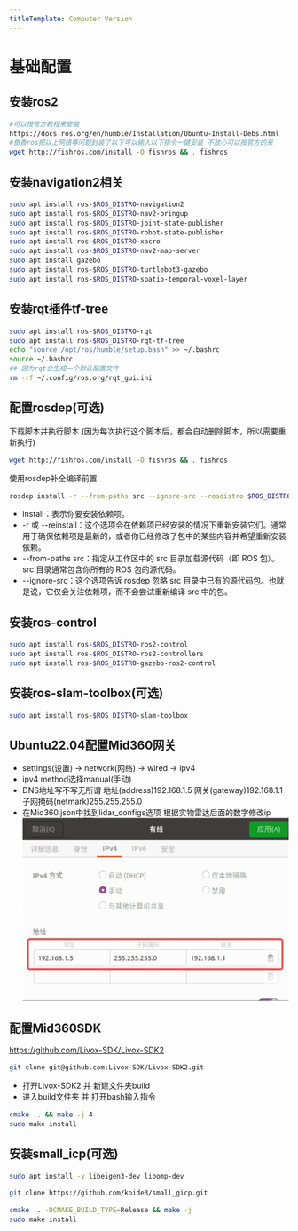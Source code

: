 ```yaml
---
titleTemplate: Computer Version
---
```

# 基础配置

## 安装ros2
```bash
#可以按官方教程来安装
https://docs.ros.org/en/humble/Installation/Ubuntu-Install-Debs.html
#鱼香ros把以上网络等问题封装了以下可以输入以下指令一键安装 不放心可以按官方的来
wget http://fishros.com/install -O fishros && . fishros
```
## 安装navigation2相关
```bash
sudo apt install ros-$ROS_DISTRO-navigation2
sudo apt install ros-$ROS_DISTRO-nav2-bringup
sudo apt install ros-$ROS_DISTRO-joint-state-publisher
sudo apt install ros-$ROS_DISTRO-robot-state-publisher
sudo apt install ros-$ROS_DISTRO-xacro
sudo apt install ros-$ROS_DISTRO-nav2-map-server
sudo apt install gazebo
sudo apt install ros-$ROS_DISTRO-turtlebot3-gazebo
sudo apt install ros-$ROS_DISTRO-spatio-temporal-voxel-layer
```
## 安装rqt插件tf-tree
```bash
sudo apt install ros-$ROS_DISTRO-rqt
sudo apt install ros-$ROS_DISTRO-rqt-tf-tree
echo "source /opt/ros/humble/setup.bash" >> ~/.bashrc
source ~/.bashrc
## 因为rqt会生成一个默认配置文件
rm -rf ~/.config/ros.org/rqt_gui.ini
```
## 配置rosdep(可选)

下载脚本并执行脚本 (因为每次执行这个脚本后，都会自动删除脚本，所以需要重新执行)
```bash
wget http://fishros.com/install -O fishros && . fishros
```

使用rosdep补全编译前置
```bash
rosdep install -r --from-paths src --ignore-src --rosdistro $ROS_DISTRO -y
```
- install：表示你要安装依赖项。
- -r 或 --reinstall：这个选项会在依赖项已经安装的情况下重新安装它们。通常用于确保依赖项是最新的，或者你已经修改了包中的某些内容并希望重新安装依赖。
- --from-paths src：指定从工作区中的 src 目录加载源代码（即 ROS 包）。src 目录通常包含你所有的 ROS 包的源代码。
- --ignore-src：这个选项告诉 rosdep 忽略 src 目录中已有的源代码包。也就是说，它仅会关注依赖项，而不会尝试重新编译 src 中的包。

## 安装ros-control
```bash
sudo apt install ros-$ROS_DISTRO-ros2-control
sudo apt install ros-$ROS_DISTRO-ros2-controllers
sudo apt install ros-$ROS_DISTRO-gazebo-ros2-control
```

## 安装ros-slam-toolbox(可选)
```bash
sudo apt install ros-$ROS_DISTRO-slam-toolbox
```


## Ubuntu22.04配置Mid360网关
- settings(设置) -> network(网络) -> wired -> ipv4
- ipv4 method选择manual(手动)
- DNS地址写不写无所谓 地址(address)192.168.1.5 网关(gateway)192.168.1.1 子网掩码(netmark)255.255.255.0
- 在Mid360.json中找到lidar_configs选项 根据实物雷达后面的数字修改ip
![alt text](mid360-network-door.png)

## 配置Mid360SDK
https://github.com/Livox-SDK/Livox-SDK2
```bash
git clone git@github.com:Livox-SDK/Livox-SDK2.git
```
- 打开Livox-SDK2 并 新建文件夹build
- 进入build文件夹 并 打开bash输入指令
```bash
cmake .. && make -j 4
sudo make install
```

## 安装small_icp(可选)
```bash
sudo apt install -y libeigen3-dev libomp-dev
```
```bash
git clone https://github.com/koide3/small_gicp.git
```
```bash
cmake .. -DCMAKE_BUILD_TYPE=Release && make -j
sudo make install
```
